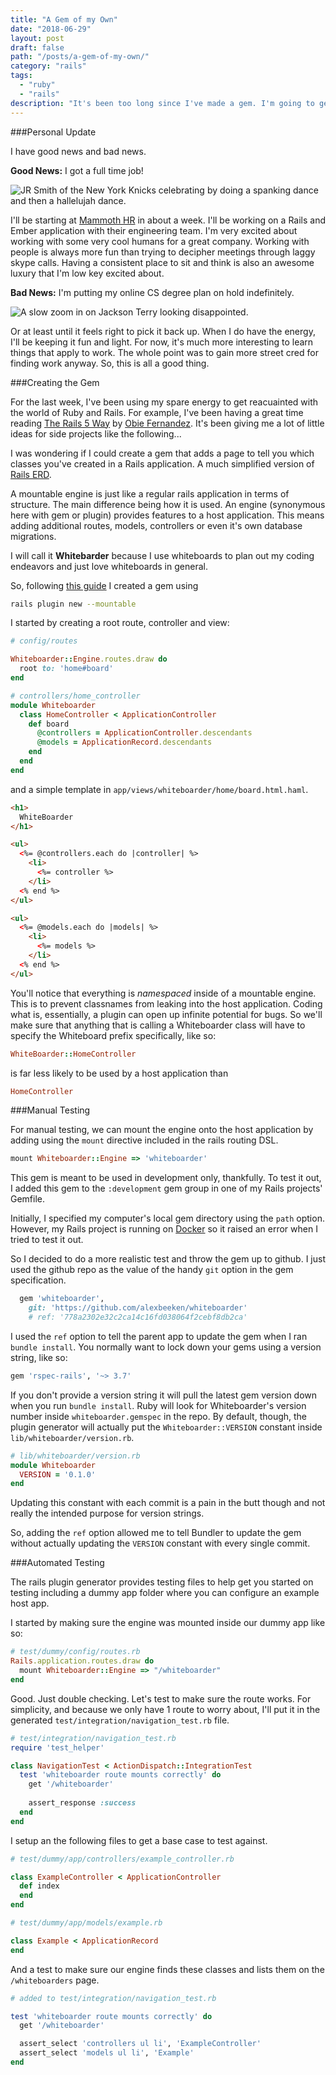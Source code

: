 ```yaml
---
title: "A Gem of my Own"
date: "2018-06-29"
layout: post
draft: false
path: "/posts/a-gem-of-my-own/"
category: "rails"
tags:
  - "ruby"
  - "rails"
description: "It's been too long since I've made a gem. I'm going to get some more practice by making a simple gem that visualizes some simple information about it's parent Rails app. Let's have some fun!"
---
```


###Personal Update

I have good news and bad news. 

**Good News:** I got a full time job!

<img src='https://media.giphy.com/media/CwAlFqwEGreoM/giphy.gif' style='max-width: 100%' alt='JR Smith of the New York Knicks celebrating by doing a spanking dance and then a hallelujah dance.'>
</img>

I'll be starting at [Mammoth HR](https://www.mammothhr.com) in about a week. I'll be working on a Rails and Ember application with their engineering team. I'm very excited about working with some very cool humans for a great company. Working with people is always more fun than trying to decipher meetings through laggy skype calls. Having a consistent place to sit and think is also an awesome luxury that I'm low key excited about.

**Bad News:** I'm putting my online CS degree plan on hold indefinitely.

<img src='https://media.giphy.com/media/tEG1nF1v7AL8A/giphy.gif' style='max-width: 100%' alt='A slow zoom in on Jackson Terry looking disappointed.'>
</img>

Or at least until it feels right to pick it back up. When I do have the energy, I'll be keeping it fun and light. For now, it's much more interesting to learn things that apply to work. The whole point was to gain more street cred for finding work anyway. So, this is all a good thing.

###Creating the Gem

For the last week, I've been using my spare energy to get reacuainted with the world of Ruby and Rails. For example, I've been having a great time reading [The Rails 5 Way](https://www.amazon.com/Rails-Way-Addison-Wesley-Professional-Ruby/dp/0134657675) by [Obie Fernandez](https://twitter.com/obie?ref_src=twsrc%5Egoogle%7Ctwcamp%5Eserp%7Ctwgr%5Eauthor). It's been giving me a lot of little ideas for side projects like the following...

I was wondering if I could create a gem that adds a page to tell you which classes you've created in a Rails application. A much simplified version of [Rails ERD](https://github.com/voormedia/rails-erd).

A mountable engine is just like a regular rails application in terms of structure. The main difference being how it is used. An engine (synonymous here with gem or plugin) provides features to a host application. This means adding additional routes, models, controllers or even it's own database migrations.

I will call it **Whitebarder** because I use whiteboards to plan out my coding endeavors and just love whiteboards in general.

So, following [this guide](http://guides.rubyonrails.org/engines.html) I created a gem using 
```bash
rails plugin new --mountable
```

I started by creating a root route, controller and view:

```ruby
# config/routes

Whiteboarder::Engine.routes.draw do
  root to: 'home#board'
end

# controllers/home_controller
module Whiteboarder
  class HomeController < ApplicationController
    def board
      @controllers = ApplicationController.descendants
      @models = ApplicationRecord.descendants
    end
  end
end
```

and a simple template in `app/views/whiteboarder/home/board.html.haml`.

```html
<h1>
  WhiteBoarder
</h1>

<ul>
  <%= @controllers.each do |controller| %>
    <li>
      <%= controller %>
    </li>
  <% end %>
</ul>

<ul>
  <%= @models.each do |models| %>
    <li>
      <%= models %>
    </li>
  <% end %>
</ul>
```

You'll notice that everything is *namespaced* inside of a mountable engine. This is to prevent classnames from leaking into the host application. Coding what is, essentially, a plugin can open up infinite potential for bugs. So we'll make sure that anything that is calling a Whiteboarder class will have to specify the Whiteboard prefix specifically, like so:

```ruby
WhiteBoarder::HomeController
```

is far less likely to be used by a host application than

```ruby
HomeController
```

###Manual Testing

For manual testing, we can mount the engine onto the host application by adding using the `mount` directive included in the rails routing DSL.

```ruby
mount Whiteboarder::Engine => 'whiteboarder'
```

This gem is meant to be used in development only, thankfully. To test it out, I added this gem to the `:development` gem group in one of my Rails projects' Gemfile.

Initially, I specified my computer's local gem directory using the `path` option. However, my Rails project is running on [Docker](https://www.docker.com/) so it raised an error when I tried to test it out.

So I decided to do a more realistic test and throw the gem up to github. I just used the github repo as the value of the handy `git` option in the gem specification.

```ruby
  gem 'whiteboarder', 
    git: 'https://github.com/alexbeeken/whiteboarder'
    # ref: '778a2302e32c2ca14c16fd038064f2cebf8db2ca'
```

I used the `ref` option to tell the parent app to update the gem when I ran `bundle install`. You normally want to lock down your gems using a version string, like so:

```ruby
gem 'rspec-rails', '~> 3.7'
```

If you don't provide a version string it will pull the latest gem version down when you run `bundle install`. Ruby will look for Whiteboarder's version number inside `whiteboarder.gemspec` in the repo. By default, though, the plugin generator will actually put the `Whiteboarder::VERSION` constant inside `lib/whiteboarder/version.rb`.

```ruby
# lib/whiteboarder/version.rb
module Whiteboarder
  VERSION = '0.1.0'
end
```

Updating this constant with each commit is a pain in the butt though and not really the intended purpose for version strings.

So, adding the `ref` option allowed me to tell Bundler to update the gem without actually updating the `VERSION` constant with every single commit.

###Automated Testing

The rails plugin generator provides testing files to help get you started on testing including a dummy app folder where you can configure an example host app.

I started by making sure the engine was mounted inside our dummy app like so:

```ruby
# test/dummy/config/routes.rb
Rails.application.routes.draw do
  mount Whiteboarder::Engine => "/whiteboarder"
end
```

Good. Just double checking. Let's test to make sure the route works. For simplicity, and because we only have 1 route to worry about, I'll put it in the generated `test/integration/navigation_test.rb` file.

```ruby
# test/integration/navigation_test.rb
require 'test_helper'

class NavigationTest < ActionDispatch::IntegrationTest
  test 'whiteboarder route mounts correctly' do
    get '/whiteboarder'
    
    assert_response :success
  end
end
```

I setup an the following files to get a base case to test against.

```ruby
# test/dummy/app/controllers/example_controller.rb

class ExampleController < ApplicationController
  def index
  end
end

# test/dummy/app/models/example.rb

class Example < ApplicationRecord
end
```

And a test to make sure our engine finds these classes and lists them on the `/whiteboarders` page.

```ruby
# added to test/integration/navigation_test.rb

test 'whiteboarder route mounts correctly' do
  get '/whiteboarder'

  assert_select 'controllers ul li', 'ExampleController'
  assert_select 'models ul li', 'Example'
end
```